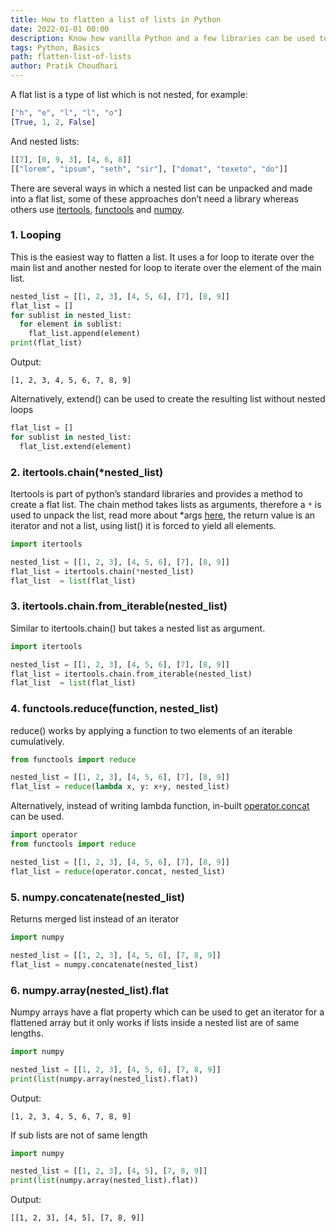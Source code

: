 ```yaml
---
title: How to flatten a list of lists in Python
date: 2022-01-01 00:00
description: Know how vanilla Python and a few libraries can be used to flatten a list of lists.
tags: Python, Basics
path: flatten-list-of-lists
author: Pratik Choudhari
---
```


A flat list is a type of list which is not nested, for example:

```python
["h", "e", "l", "l", "o"]
[True, 1, 2, False]
```

And nested lists:

```python
[[7], [0, 9, 3], [4, 6, 8]]
[["lorem", "ipsum", "seth", "sir"], ["domat", "texeto", "do"]]
```

There are several ways in which a nested list can be unpacked and made into a flat list, some of these approaches don’t need a library whereas others use [itertools](https://docs.python.org/3/library/itertools.html), 
[functools](https://docs.python.org/3/library/functools.html) and [numpy](https://numpy.org/).

### 1. Looping
This is the easiest way to flatten a list. It uses a for loop to iterate over the main list and another nested for loop to iterate over the element of the main list.
```python
nested_list = [[1, 2, 3], [4, 5, 6], [7], [8, 9]]
flat_list = []
for sublist in nested_list:
  for element in sublist:
    flat_list.append(element)
print(flat_list)
```

Output:
```console
[1, 2, 3, 4, 5, 6, 7, 8, 9]
```

Alternatively, extend() can be used to create the resulting list without nested loops
```python
flat_list = []
for sublist in nested_list:
  flat_list.extend(element)
```

### 2. itertools.chain(*nested_list)
Itertools is part of python’s standard libraries and provides a method to create a flat list. 
The chain method takes lists as arguments, therefore a `*` is used to unpack the list, read more about *args [here](https://www.python-engineer.com/blog/args-kwargs/), the return value is an iterator and not a list, using list() it is forced to yield all elements.
```python
import itertools

nested_list = [[1, 2, 3], [4, 5, 6], [7], [8, 9]]
flat_list = itertools.chain(*nested_list)
flat_list  = list(flat_list)
```

### 3. itertools.chain.from_iterable(nested_list)
Similar to itertools.chain() but takes a nested list as argument.

```python
import itertools

nested_list = [[1, 2, 3], [4, 5, 6], [7], [8, 9]]
flat_list = itertools.chain.from_iterable(nested_list)
flat_list  = list(flat_list)
```

### 4. functools.reduce(function, nested_list)
reduce() works by applying a function to two elements of an iterable cumulatively.

```python
from functools import reduce

nested_list = [[1, 2, 3], [4, 5, 6], [7], [8, 9]]
flat_list = reduce(lambda x, y: x+y, nested_list)
```

Alternatively, instead of writing lambda function, in-built [operator.concat](https://docs.python.org/3/library/operator.html#operator.concat) can be used.

```python
import operator
from functools import reduce

nested_list = [[1, 2, 3], [4, 5, 6], [7], [8, 9]]
flat_list = reduce(operator.concat, nested_list)
```

### 5. numpy.concatenate(nested_list)
Returns merged list instead of an iterator 
```python
import numpy

nested_list = [[1, 2, 3], [4, 5, 6], [7, 8, 9]]
flat_list = numpy.concatenate(nested_list)
```

### 6. numpy.array(nested_list).flat
Numpy arrays have a flat property which can be used to get an iterator for a flattened array but it only works if lists inside a nested list are of same lengths.

```python
import numpy

nested_list = [[1, 2, 3], [4, 5, 6], [7, 8, 9]]
print(list(numpy.array(nested_list).flat))
```

Output:
```console
[1, 2, 3, 4, 5, 6, 7, 8, 9]
```

If sub lists are not of same length
```python
import numpy

nested_list = [[1, 2, 3], [4, 5], [7, 8, 9]]
print(list(numpy.array(nested_list).flat))
```

Output:
```console
[[1, 2, 3], [4, 5], [7, 8, 9]]
```
